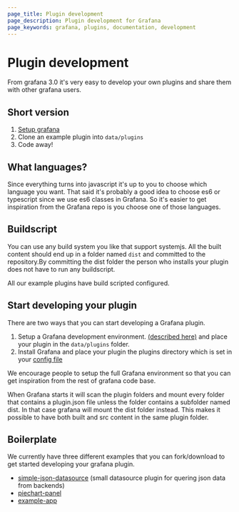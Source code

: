 ```yaml
---
page_title: Plugin development
page_description: Plugin development for Grafana
page_keywords: grafana, plugins, documentation, development
---
```


# Plugin development

From grafana 3.0 it's very easy to develop your own plugins and share them with other grafana users.

## Short version

1. [Setup grafana](https://github.com/grafana/grafana/blob/master/DEVELOPMENT.md)
2. Clone an example plugin into ```data/plugins```
3. Code away!

## What languages?

Since everything turns into javascript it's up to you to choose which language you want. That said it's probably a good idea to choose es6 or typescript since we use es6 classes in Grafana. So it's easier to get inspiration from the Grafana repo is you choose one of those languages.

## Buildscript

You can use any build system you like that support systemjs. All the built content should end up in a folder named ```dist``` and committed to the repository.By committing the dist folder the person who installs your plugin does not have to run any buildscript.

All our example plugins have build scripted configured.

## Start developing your plugin
There are two ways that you can start developing a Grafana plugin.
1. Setup a Grafana development environment. [(described here)](https://github.com/grafana/grafana/blob/master/DEVELOPMENT.md)  and place your plugin in the ```data/plugins``` folder.
2. Install Grafana and place your plugin the plugins directory which is set in your [config file](http://docs.grafana.org/installation/configuration/)

We encourage people to setup the full Grafana environment so that you can get inspiration from the rest of grafana code base.

When Grafana starts it will scan the plugin folders and mount every folder that contains a plugin.json file unless the folder contains a subfolder named dist. In that case grafana will mount the dist folder instead.
This makes it possible to have both built and src content in the same plugin folder.

## Boilerplate
We currently have three different examples that you can fork/download to get started developing your grafana plugin.

 - [simple-json-datasource](https://github.com/grafana/simple-json-datasource) (small datasource plugin for quering json data from backends)
 - [piechart-panel](https://github.com/grafana/piechart-panel)
 - [example-app](https://github.com/grafana/example-app)
